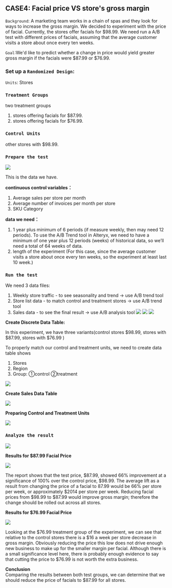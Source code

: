## CASE4: Facial price VS store's gross margin
`Background`: A marketing team works in a chain of spas and they look for ways to increase the gross margin. We decided to experiment with the price of facial. Currently, the stores offer facials for $98.99. We need run a A/B test with different prices of facials, assuming that the average customer visits a store about once every ten weeks. 

`Goal`:We'd like to predict whether a change in price would yield greater gross margin if the facials were $87.99 or $76.99.  

### Set up a `Randomized Design`:
`Units`: Stores

### `Treatment Groups`
two treatment groups
1. stores offering facials for $87.99. 
2. stores offering facials for $76.99.

### `Control Units`
other stores with $98.99.

### `Prepare the test`
![](https://github.com/casper-7/A-B-testing-projects/blob/master/case1_image/case4-1.png)

This is the data we have.

**continuous control variables：**
1. Average sales per store per month
2. Average number of invoices per month per store 
3. SKU Category

**data we need：**
1. 1 year plus minimum of 6 periods (if measure weekly, then may need 12 periods). To use the A/B Trend tool in Alteryx, we need to have a minimum of one year plus 12 periods (weeks) of historical data, so we’ll need a total of 64 weeks of data.
2. length of the experiment (For this case, since the average customer visits a store about once every ten weeks, so the experiment at least last 10 week.)

### `Run the test`
We need 3 data files:
1. Weekly store traffic - to see seasonality and trend -> use A/B trend tool
2. Store list data - to match control and treatment stores -> use A/B trend tool
3. Sales data - to see the final result  -> use A/B analysis tool
![](https://github.com/casper-7/A-B-testing-projects/blob/master/case1_image/case4-3.png)
![](https://github.com/casper-7/A-B-testing-projects/blob/master/case1_image/case4-4.png)
![](https://github.com/casper-7/A-B-testing-projects/blob/master/case1_image/case4-2.png)

**Create Discrete Data Table:**

In this experiment, we have three variants(control stores $98.99, stores with $87.99, stores with $76.99 )

To properly match our control and treatment units, we need to create data table shows

1. Stores
2. Region
3. Group: ①control
          ②treatment

![](https://github.com/casper-7/A-B-testing-projects/blob/master/case1_image/case%204-5.png)

**Create Sales Data Table**

![](https://github.com/casper-7/A-B-testing-projects/blob/master/case1_image/case%204-6.png)

**Preparing Control and Treatment Units**

![](https://github.com/casper-7/A-B-testing-projects/blob/master/case1_image/case4-7.png)

### `Analyze the result` 

![](https://github.com/casper-7/A-B-testing-projects/blob/master/case1_image/case4-8.png)

**Results for $87.99 Facial Price**  

![](https://github.com/casper-7/A-B-testing-projects/blob/master/case1_image/case4-9.png)

The report shows that the test price, $87.99, showed 66% improvement at a significance of 100% over the control price, $98.99.
The average lift as a result from changing the price of a facial to 87.99 would be 66% per store per week, or approximately $2014 per store per week.
Reducing facial prices from $98.99 to $87.99 would improve gross margin; therefore the change should be rolled out across all stores.

**Results for $76.99 Facial Price**  

![](https://github.com/casper-7/A-B-testing-projects/blob/master/case1_image/case4-10.png)

Looking at the $76.99 treatment group of the experiment, we can see that relative to the control stores there is a $16 a week per store decrease in gross margin. Obviously reducing the price this low does not drive enough new business to make up for the smaller margin per facial. Although there is a small significance level here, there is probably enough evidence to say that cutting the price to $76.99 is not worth the extra business.

**Conclusion**  
Comparing the results between both test groups, we can determine that we should reduce the price of facials to $87.99 for all stores.
